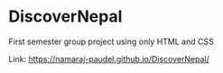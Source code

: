 # DiscoverNepal
First semester group project using only HTML and CSS

Link: https://namaraj-paudel.github.io/DiscoverNepal/
